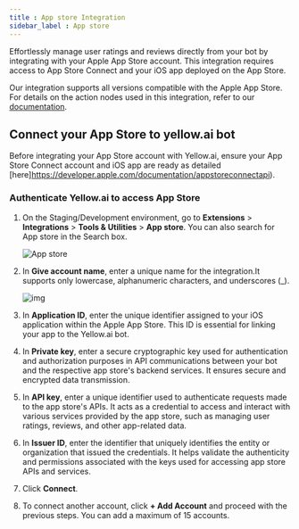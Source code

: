 ```yaml
---
title : App store Integration
sidebar_label : App store
---
```


Effortlessly manage user ratings and reviews directly from your bot by integrating with your Apple App Store account. This integration requires access to App Store Connect and your iOS app deployed on the App Store.

Our integration supports all versions compatible with the Apple App Store. For details on the action nodes used in this integration, refer to our [documentation](https://developers.google.com/android-publisher/reply-to-reviews).

## Connect your App Store to yellow.ai bot

Before integrating your App Store account with Yellow.ai, ensure your App Store Connect account and iOS app are ready as detailed [here]https://developer.apple.com/documentation/appstoreconnectapi).


### Authenticate Yellow.ai to access App Store
1. On the Staging/Development environment, go to **Extensions** > **Integrations** > **Tools & Utilities** > **App store**. You can also search for App store in the Search box.

   ![App store](https://i.imgur.com/cURVFVa.png)

2. In **Give account name**, enter a unique name for the integration.It supports only lowercase, alphanumeric characters, and underscores (_).

   ![img](https://i.imgur.com/hyNf6uu.png)

3. In **Application ID**, enter the unique identifier assigned to your iOS application within the Apple App Store. This ID is essential for linking your app to the Yellow.ai bot.

4. In **Private key**, enter a secure cryptographic key used for authentication and authorization purposes in API communications between your bot and the respective app store's backend services. It ensures secure and encrypted data transmission.

5. In **API key**, enter a unique identifier used to authenticate requests made to the app store's APIs. It acts as a credential to access and interact with various services provided by the app store, such as managing user ratings, reviews, and other app-related data.

6. In **Issuer ID**, enter the identifier that uniquely identifies the entity or organization that issued the credentials. It helps validate the authenticity and permissions associated with the keys used for accessing app store APIs and services.
7. Click **Connect**.

8. To connect another account, click **+ Add Account** and proceed with the previous steps. You can add a maximum of 15 accounts.

